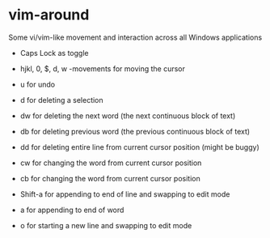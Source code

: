 # vim-around

Some vi/vim-like movement and interaction across all Windows applications

- Caps Lock as toggle
- hjkl, 0, $, d, w -movements for moving the cursor

- u for undo
- d for deleting a selection
- dw for deleting the next word (the next continuous block of text)
- db for deleting previous word (the previous continuous block of text)
- dd for deleting entire line from current cursor position (might be buggy)
- cw for changing the word from current cursor position
- cb for changing the word from current cursor position
- Shift-a for appending to end of line and swapping to edit mode
- a for appending to end of word
- o for starting a new line and swapping to edit mode
